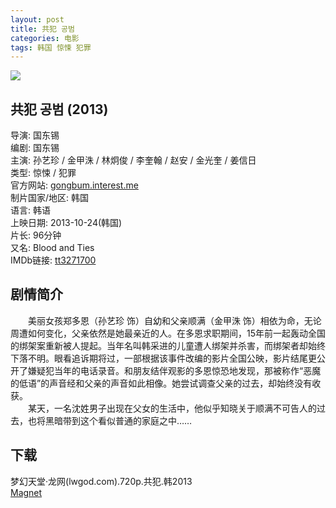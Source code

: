 ```yaml
---
layout: post
title: 共犯 공범
categories: 电影
tags: 韩国 惊悚 犯罪
---
```


[![](http://i9.piimg.com/540064/d05960da7815c032t.jpg)](http://i9.piimg.com/540064/d05960da7815c032.jpg)

## 共犯 공범 (2013)
导演: 国东锡  
编剧: 国东锡  
主演: 孙艺珍 / 金甲洙 / 林炯俊 / 李奎翰 / 赵安 / 金光奎 / 姜信日  
类型: 惊悚 / 犯罪  
官方网站: [gongbum.interest.me](http://gongbum.interest.me/)  
制片国家/地区: 韩国  
语言: 韩语  
上映日期: 2013-10-24(韩国)  
片长: 96分钟  
又名: Blood and Ties  
IMDb链接: [tt3271700](http://www.imdb.com/title/tt3271700)

## 剧情简介
　　美丽女孩郑多恩（孙艺珍 饰）自幼和父亲顺满（金甲洙 饰）相依为命，无论周遭如何变化，父亲依然是她最亲近的人。在多恩求职期间，15年前一起轰动全国的绑架案重新被人提起。当年名叫韩采进的儿童遭人绑架并杀害，而绑架者却始终下落不明。眼看追诉期将过，一部根据该事件改编的影片全国公映，影片结尾更公开了嫌疑犯当年的电话录音。和朋友结伴观影的多恩惊恐地发现，那被称作“恶魔的低语”的声音经和父亲的声音如此相像。她尝试调查父亲的过去，却始终没有收获。  
　　某天，一名沈姓男子出现在父女的生活中，他似乎知晓关于顺满不可告人的过去，也将黑暗带到这个看似普通的家庭之中……

## 下载
梦幻天堂·龙网(lwgod.com).720p.共犯.韩2013  
[Magnet](magnet:?xt=urn:btih:6F93326FC4FF251A8B13971BC878528A7F331360)
